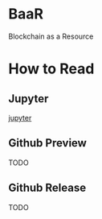 # BaaR

Blockchain as a Resource

# How to Read

## Jupyter

[jupyter](https://jupyter.org/)

## Github Preview

TODO

## Github Release

TODO
